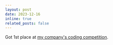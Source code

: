 ```yaml
---
layout: post
date: 2023-12-16
inline: true
related_posts: false
---
```


Got 1st place at [my company's coding competition](assets/img/coding_comp_icdc.jpeg).
